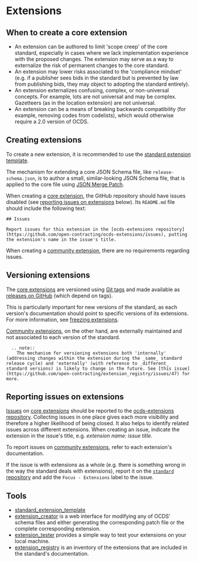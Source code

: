 # Extensions

## When to create a core extension

* An extension can be authored to limit 'scope creep' of the core standard, especially in cases where we lack implementation experience with the proposed changes. The extension may serve as a way to externalize the risk of permanent changes to the core standard.
* An extension may lower risks associated to the 'compliance mindset' (e.g. if a publisher sees bids in the standard but is prevented by law from publishing bids, they may object to adopting the standard entirely).
* An extension externalizes confusing, complex, or non-universal concepts. For example, lots are not universal and may be complex. Gazetteers (as in the location extension) are not universal.
* An extension can be a means of breaking backwards compatibility (for example, removing codes from codelists), which would otherwise require a 2.0 version of OCDS.

## Creating extensions

To create a new extension, it is recommended to use the [standard extension template](https://github.com/open-contracting/standard_extension_template).

The mechanism for extending a core JSON Schema file, like `release-schema.json`, is to author a small, similar-looking JSON Schema file, that is applied to the core file using [JSON Merge Patch](https://tools.ietf.org/html/rfc7396).

When creating a [core extension](http://standard.open-contracting.org/latest/en/extensions/#core-extensions), the GitHub repository should have issues disabled (see [reporting issues on extensions](#reporting-issues-on-extensions) below). Its `README.md` file should include the following text:

```
## Issues

Report issues for this extension in the [ocds-extensions repository](https://github.com/open-contracting/ocds-extensions/issues), putting the extension's name in the issue's title.
```

When creating a [community extension](http://standard.open-contracting.org/latest/en/extensions/#community-extensions), there are no requirements regarding issues.

## Versioning extensions

The [core extensions](http://standard.open-contracting.org/latest/en/extensions/#core-extensions) are versioned using [Git tags](https://git-scm.com/book/en/v2/Git-Basics-Tagging) and made available as [releases on GitHub](https://help.github.com/categories/releases/) (which depend on tags).

This is particularly important for new versions of the standard, as each version's documentation should point to specific versions of its extensions. For more information, see [freezing extensions](../standard/deployment#freeze-extensions).

[Community extensions](http://standard.open-contracting.org/latest/en/extensions/#community-extensions), on the other hand, are externally maintained and not associated to each version of the standard.

```eval_rst
  .. note::
    The mechanism for versioning extensions both 'internally' (addressing changes within the extension during the _same_ standard release cycle) and 'externally' (with reference to _different_ standard versions) is likely to change in the future. See [this issue](https://github.com/open-contracting/extension_registry/issues/47) for more.
```

## Reporting issues on extensions

[Issues](https://help.github.com/articles/about-issues/) on [core extensions](http://standard.open-contracting.org/latest/en/extensions/#core-extensions) should be reported to the [ocds-extensions repository](https://github.com/open-contracting/ocds-extensions). Collecting issues in one place gives each more visibility and therefore a higher likelihood of being closed. It also helps to identify related issues across different extensions. When creating an issue, indicate the extension in the issue's title, e.g. *extension name: issue title*.

To report issues on [community extensions](http://standard.open-contracting.org/latest/en/extensions/#community-extensions), refer to each extension's documentation.

If the issue is with extensions as a whole (e.g. there is something wrong in the way the standard deals with extensions), report it on the [`standard` repository](https://github.com/open-contracting/standard) and add the `Focus - Extensions` label to the issue.

## Tools

* [standard_extension_template](https://github.com/open-contracting/standard_extension_template)
* [extension_creator](https://github.com/open-contracting/extension_creator) is a web interface for modifying any of OCDS' schema files and either generating the corresponding patch file or the complete corresponding extension.
* [extension_tester](https://github.com/open-contracting/extension_tester) provides a simple way to test your extensions on your local machine.
* [extension_registry](https://github.com/open-contracting/extension_registry) is an inventory of the extensions that are included in the standard's documentation.

